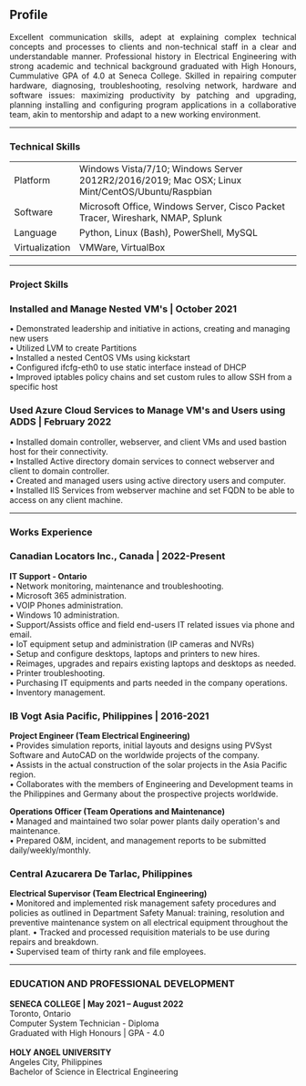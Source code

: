 ## Profile

<p align="justify">Excellent communication skills, adept at explaining complex technical concepts and processes to clients and non-technical staff in a clear and understandable manner. Professional history in Electrical Engineering with strong academic and technical background graduated with High Honours, Cummulative GPA of 4.0 at Seneca College. Skilled in repairing computer hardware, diagnosing,  troubleshooting, resolving network, hardware and software issues: maximizing productivity by patching and upgrading, planning installing and configuring program applications in a collaborative team, akin to mentorship and adapt to a new working environment.</p>

------

### Technical Skills

<p align="Justify">
<table>
  <tr>
    <b><td>Platform</td></b>
    <td>Windows Vista/7/10; Windows Server 2012R2/2016/2019; Mac OSX; Linux Mint/CentOS/Ubuntu/Raspbian</td>
  </tr>
  <tr>
    <b><td>Software</td></b>
    <td>Microsoft Office, Windows Server, Cisco Packet Tracer, Wireshark, NMAP, Splunk</td>
  </tr>  
  <tr>
    <b><td>Language</td></b>
    <td>Python, Linux (Bash), PowerShell, MySQL</td>
  </tr>  
  <tr>
    <b><td>Virtualization</td></b>
    <td>VMWare, VirtualBox</td>
  </tr>  
</table>
</p>

------

### Project Skills
### Installed and Manage Nested VM's | October 2021 

•	Demonstrated leadership and initiative in actions, creating and managing new users
<br>
•	Utilized LVM to create Partitions
<br>
•	Installed a nested CentOS VMs using kickstart
<br>
•	Configured ifcfg-eth0 to use static interface instead of DHCP
<br>
•	Improved iptables policy chains and set custom rules to allow SSH from a specific host
<br>
### Used Azure Cloud Services to Manage VM's and Users using ADDS | February 2022 

•	Installed domain controller, webserver, and client VMs and used bastion host for their connectivity.
<br>
•	Installed Active directory domain services to connect webserver and client to domain controller.
<br>
•	Created and managed users using active directory users and computer.
<br>
•	Installed IIS Services from webserver machine and set FQDN to be able to access on any client machine.

------

### Works Experience

### Canadian Locators Inc., Canada | 2022-Present
<b>IT Support - Ontario</b>
<br>
• Network monitoring, maintenance and troubleshooting.
<br>
• Microsoft 365 administration.
<br>
• VOIP Phones administration.
<br>
• Windows 10 administration.
<br>
• Support/Assists office and field end-users IT related issues via phone and email.
<br>
• IoT equipment setup and administration (IP cameras and NVRs)
<br>
• Setup and configure desktops, laptops and printers to new hires.
<br>
• Reimages, upgrades and repairs existing laptops and desktops as needed.
<br>
• Printer troubleshooting.
<br>
• Purchasing IT equipments and parts needed in the company operations.
<br>
• Inventory management.
<br>
### IB Vogt Asia Pacific, Philippines | 2016-2021
<b>Project Engineer (Team Electrical Engineering)</b>
<br>
•	Provides simulation reports, initial layouts and designs using PVSyst Software and AutoCAD on the worldwide projects of the company.
<br>
•	Assists in the actual construction of the solar projects in the Asia Pacific region.
<br>
•	Collaborates with the members of Engineering and Development teams in the Philippines and Germany about the prospective projects worldwide.

<b>Operations Officer (Team Operations and Maintenance)</b>
<br>
•	Managed and maintained two solar power plants daily operation's and maintenance.
<br>
•	Prepared O&M, incident, and management reports to be submitted daily/weekly/monthly.
<br>
### Central Azucarera De Tarlac, Philippines 
<b>Electrical Supervisor (Team Electrical Engineering)</b>
<br>
•	Monitored and implemented risk management safety procedures and policies as outlined in Department Safety Manual: training, resolution and preventive maintenance system on all electrical equipment throughout the plant.
•	Tracked and processed requisition materials to be use during repairs and breakdown.
<br>
•	Supervised team of thirty rank and file employees.

------

### EDUCATION AND PROFESSIONAL DEVELOPMENT

<b>SENECA COLLEGE | May 2021 – August 2022</b>
<br>
Toronto, Ontario
<br>
Computer System Technician - Diploma
<br>
Graduated with High Honours | GPA - 4.0
<br>
<br>
<b>HOLY ANGEL UNIVERSITY</b>
<br>
Angeles City, Philippines
<br>
Bachelor of Science in Electrical Engineering
